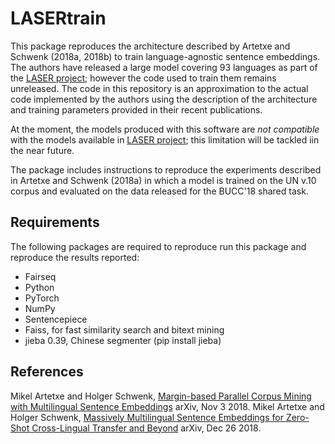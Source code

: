 # LASERtrain
This package reproduces the architecture described by Artetxe and Schwenk (2018a, 2018b) to train language-agnostic sentence embeddings. The authors have released a large model covering 93 languages as part of the [LASER project](https://github.com/facebookresearch/LASER); however the code used to train them remains unreleased. The code in this repository is an approximation to the actual code implemented by the authors using the description of the architecture and training parameters provided in their recent publications.

At the moment, the models produced with this software are *not compatible* with the models available in [LASER project](https://github.com/facebookresearch/LASER); this limitation will be tackled iin the near future.

The package includes instructions to reproduce the experiments described in Artetxe and Schwenk (2018a) in which a model is trained on the UN v.10 corpus and evaluated on the data released for the BUCC'18 shared task.

## Requirements
The following packages are required to reproduce run this package and reproduce the results reported:
- Fairseq
- Python
- PyTorch
- NumPy
- Sentencepiece
- Faiss, for fast similarity search and bitext mining
- jieba 0.39, Chinese segmenter (pip install jieba)

## References
Mikel Artetxe and Holger Schwenk, [Margin-based Parallel Corpus Mining with Multilingual Sentence Embeddings](https://arxiv.org/abs/1811.01136) arXiv, Nov 3 2018.
Mikel Artetxe and Holger Schwenk, [Massively Multilingual Sentence Embeddings for Zero-Shot Cross-Lingual Transfer and Beyond](https://arxiv.org/abs/1812.10464) arXiv, Dec 26 2018.
